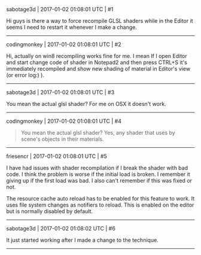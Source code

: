 sabotage3d | 2017-01-02 01:08:01 UTC | #1

Hi guys is there a way to force recompile GLSL shaders while in the Editor it seems I need to restart it whenever I make a change.

-------------------------

codingmonkey | 2017-01-02 01:08:01 UTC | #2

Hi, actually on win8 recompiling works fine for me. 
I mean If I open Editor and start change code of shader in Notepad2 and then press CTRL+S it's immediately recompiled and show new shading of material in Editor's view (or error log:) ).

-------------------------

sabotage3d | 2017-01-02 01:08:01 UTC | #3

You mean the actual glsl shader? For me on OSX it doesn't work.

-------------------------

codingmonkey | 2017-01-02 01:08:01 UTC | #4

>You mean the actual glsl shader?
Yes, any shader that uses by scene's objects in their materials.

-------------------------

friesencr | 2017-01-02 01:08:01 UTC | #5

I have had issues with shader recompilation if I break the shader with bad code.  I think the problem is worse if the initial load is broken.  I remember it giving up if the first load was bad.  I also can't remember if this was fixed or not.

The resource cache auto reload has to be enabled for this feature to work.  It uses file system changes as notifiers to reload.  This is enabled on the editor but is normally disabled by default.

-------------------------

sabotage3d | 2017-01-02 01:08:02 UTC | #6

It just started working after I made a change to the technique.

-------------------------

